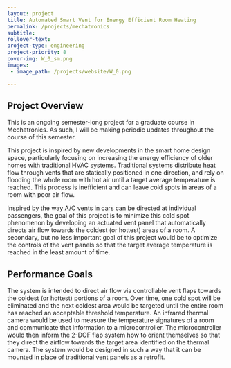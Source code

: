 ```yaml
---
layout: project  
title: Automated Smart Vent for Energy Efficient Room Heating
permalink: /projects/mechatronics
subtitle: 
rollover-text:
project-type: engineering
project-priority: 8
cover-img: W_0_sm.png
images:
 - image_path: /projects/website/W_0.png

---
```


## Project Overview

This is an ongoing semester-long project for a graduate course in Mechatronics. As such, I will be making periodic updates throughout the course of this semester.

This project is inspired by new developments in the smart home design space, particularly focusing on increasing the energy efficiency of older homes with traditional HVAC systems. Traditional systems distribute heat flow through vents that are statically positioned in one direction, and rely on flooding the whole room with hot air until a target average temperature is reached. This process is inefficient and can leave cold spots in areas of a room with poor air flow.

Inspired by the way A/C vents in cars can be directed at individual passengers, the goal of this project is to minimize this cold spot phenomenon by developing an actuated vent panel that automatically directs air flow towards the coldest (or hottest) areas of a room. A secondary, but no less important goal of this project would be to optimize the controls of the vent panels so that the target average temperature is reached in the least amount of time.

## Performance Goals

The system is intended to direct air flow via controllable vent flaps towards the coldest (or hottest) portions of a room. Over time, one cold spot will be eliminated and the next coldest area would be targeted until the entire room has reached an acceptable threshold temperature. An infrared thermal camera would be used to measure the temperature signatures of a room and communicate that information to a microcontroller. The microcontroller would then inform the 2-DOF flap system how to orient themselves so that they direct the airflow towards the target area identified on the thermal camera. The system would be designed in such a way that it can be mounted in place of traditional vent panels as a retrofit. 

